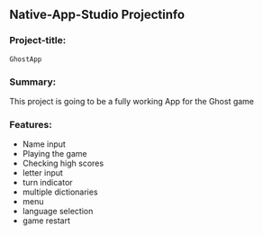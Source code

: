 ## Native-App-Studio Projectinfo
### Project-title:  
	GhostApp
	
### Summary: ###
This project is going to be a fully working App for the Ghost game

### Features: ###
* Name input
* Playing the game
* Checking high scores
* letter input
* turn indicator
* multiple dictionaries
* menu
* language selection
* game restart

